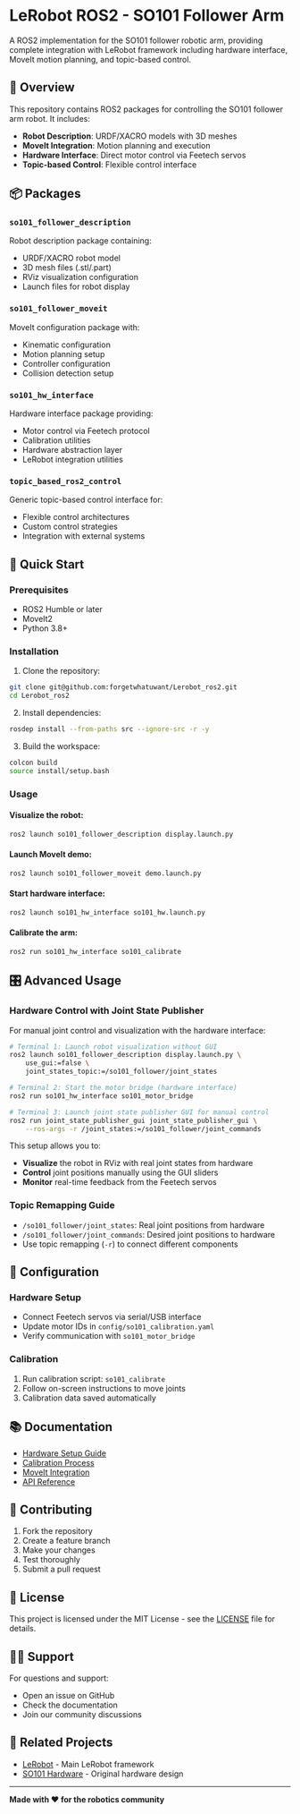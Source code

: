 # LeRobot ROS2 - SO101 Follower Arm

A ROS2 implementation for the SO101 follower robotic arm, providing complete integration with LeRobot framework including hardware interface, MoveIt motion planning, and topic-based control.

## 🤖 Overview

This repository contains ROS2 packages for controlling the SO101 follower arm robot. It includes:

- **Robot Description**: URDF/XACRO models with 3D meshes
- **MoveIt Integration**: Motion planning and execution
- **Hardware Interface**: Direct motor control via Feetech servos
- **Topic-based Control**: Flexible control interface

## 📦 Packages

### `so101_follower_description`
Robot description package containing:
- URDF/XACRO robot model
- 3D mesh files (.stl/.part)
- RViz visualization configuration
- Launch files for robot display

### `so101_follower_moveit`
MoveIt configuration package with:
- Kinematic configuration
- Motion planning setup
- Controller configuration
- Collision detection setup

### `so101_hw_interface`
Hardware interface package providing:
- Motor control via Feetech protocol
- Calibration utilities
- Hardware abstraction layer
- LeRobot integration utilities

### `topic_based_ros2_control`
Generic topic-based control interface for:
- Flexible control architectures
- Custom control strategies
- Integration with external systems

## 🚀 Quick Start

### Prerequisites
- ROS2 Humble or later
- MoveIt2
- Python 3.8+

### Installation

1. Clone the repository:
```bash
git clone git@github.com:forgetwhatuwant/Lerobot_ros2.git
cd Lerobot_ros2
```

2. Install dependencies:
```bash
rosdep install --from-paths src --ignore-src -r -y
```

3. Build the workspace:
```bash
colcon build
source install/setup.bash
```

### Usage

#### Visualize the robot:
```bash
ros2 launch so101_follower_description display.launch.py
```

#### Launch MoveIt demo:
```bash
ros2 launch so101_follower_moveit demo.launch.py
```

#### Start hardware interface:
```bash
ros2 launch so101_hw_interface so101_hw.launch.py
```

#### Calibrate the arm:
```bash
ros2 run so101_hw_interface so101_calibrate
```

## 🎛️ Advanced Usage

### Hardware Control with Joint State Publisher
For manual joint control and visualization with the hardware interface:

```bash
# Terminal 1: Launch robot visualization without GUI
ros2 launch so101_follower_description display.launch.py \
    use_gui:=false \
    joint_states_topic:=/so101_follower/joint_states

# Terminal 2: Start the motor bridge (hardware interface)
ros2 run so101_hw_interface so101_motor_bridge

# Terminal 3: Launch joint state publisher GUI for manual control
ros2 run joint_state_publisher_gui joint_state_publisher_gui \
    --ros-args -r /joint_states:=/so101_follower/joint_commands
```

This setup allows you to:
- **Visualize** the robot in RViz with real joint states from hardware
- **Control** joint positions manually using the GUI sliders
- **Monitor** real-time feedback from the Feetech servos

### Topic Remapping Guide
- `/so101_follower/joint_states`: Real joint positions from hardware
- `/so101_follower/joint_commands`: Desired joint positions to hardware
- Use topic remapping (`-r`) to connect different components

## 🔧 Configuration

### Hardware Setup
- Connect Feetech servos via serial/USB interface
- Update motor IDs in `config/so101_calibration.yaml`
- Verify communication with `so101_motor_bridge`

### Calibration
1. Run calibration script: `so101_calibrate`
2. Follow on-screen instructions to move joints
3. Calibration data saved automatically

## 📚 Documentation

- [Hardware Setup Guide](docs/hardware_setup.md)
- [Calibration Process](docs/calibration.md)
- [MoveIt Integration](docs/moveit_integration.md)
- [API Reference](docs/api_reference.md)

## 🤝 Contributing

1. Fork the repository
2. Create a feature branch
3. Make your changes
4. Test thoroughly
5. Submit a pull request

## 📄 License

This project is licensed under the MIT License - see the [LICENSE](LICENSE) file for details.

## 🙋‍♂️ Support

For questions and support:
- Open an issue on GitHub
- Check the documentation
- Join our community discussions

## 🔗 Related Projects

- [LeRobot](https://github.com/huggingface/lerobot) - Main LeRobot framework
- [SO101 Hardware](https://github.com/TheRobotStudio/SO-ARM101) - Original hardware design

---

**Made with ❤️ for the robotics community** 